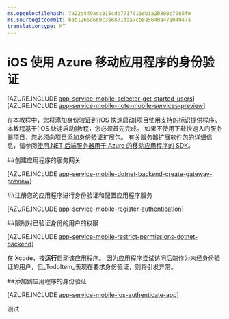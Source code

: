 ```yaml
---
ms.openlocfilehash: 7a22a449acc915cdb7717016eb1a2b800c7965f0
ms.sourcegitcommit: bab1265d669c3e6871daa7cb8a5640a47104947a
translationtype: MT
---
```

<properties
    pageTitle="在 iOS Azure 移动应用程序上添加身份验证"
    description="了解如何使用 Azure 移动应用程序可通过多种标识提供程序，包括 AAD、 Google、 Facebook、 Twitter，以及 Microsoft iOS 应用程序的用户进行身份验证。"
    services="app-service\mobile"
    documentationCenter="ios"
    authors="krisragh" 
    manager="dwrede"
    editor=""/>

<tags
    ms.service="app-service"
    ms.workload="mobile"
    ms.tgt_pltfrm="mobile-ios"
    ms.devlang="dotnet"
    ms.topic="article"
    ms.date="08/27/2015"
    ms.author="krisragh"/>

# iOS 使用 Azure 移动应用程序的身份验证

[AZURE.INCLUDE [app-service-mobile-selector-get-started-users](../../includes/app-service-mobile-selector-get-started-users.md)]
&nbsp;  
[AZURE.INCLUDE [app-service-mobile-note-mobile-services-preview](../../includes/app-service-mobile-note-mobile-services-preview.md)]

在本教程中，您将添加身份验证到[iOS 快速启动]项目使用支持的标识提供程序。 本教程基于[iOS 快速启动]教程，您必须首先完成。 如果不使用下载快速入门服务器项目，您必须向项目添加身份验证扩展包。 有关服务器扩展软件包的详细信息，请参阅[使用.NET 后端服务器用于 Azure 的移动应用程序的 SDK](app-service-mobile-dotnet-backend-how-to-use-server-sdk.md)。  

##<a name="create-gateway"></a>创建应用程序的服务网关

[AZURE.INCLUDE [app-service-mobile-dotnet-backend-create-gateway-preview](../../includes/app-service-mobile-dotnet-backend-create-gateway-preview.md)] 

##<a name="register"></a>注册您的应用程序进行身份验证和配置应用程序服务

[AZURE.INCLUDE [app-service-mobile-register-authentication](../../includes/app-service-mobile-register-authentication.md)]

##<a name="permissions"></a>限制对已验证身份的用户的权限

[AZURE.INCLUDE [app-service-mobile-restrict-permissions-dotnet-backend](../../includes/app-service-mobile-restrict-permissions-dotnet-backend.md)]

在 Xcode，按**运行**启动该应用程序。 因为应用程序尝试访问后端作为未经身份验证的用户，但_TodoItem_表现在要求身份验证，则将引发异常。

##<a name="add-authentication"></a>添加到应用程序的身份验证

[AZURE.INCLUDE [app-service-mobile-ios-authenticate-app](../../includes/app-service-mobile-ios-authenticate-app.md)]


<!-- URLs. -->

[iOS 快速入门]: app-service-mobile-dotnet-backend-ios-get-started-preview.md

[Azure 的管理门户]: https://portal.azure.com
 

测试
